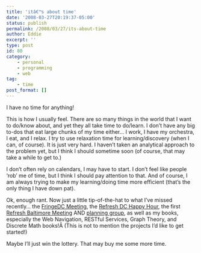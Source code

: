 ```yaml
---
title: 'itâ€™s about time'
date: '2008-03-27T20:19:37-05:00'
status: publish
permalink: /2008/03/27/its-about-time
author: Eddie
excerpt: ''
type: post
id: 80
category:
    - personal
    - programming
    - web
tag:
    - time
post_format: []
---
```

I have no time for anything!

This is how I usually feel. There are so many things in the world that I want to do/know about, and yet they all take time to do/learn. I don’t have any big to-dos that eat large chunks of my time either… I work, I have my orchestra, I eat, and I relax. I try to use relaxation time for learning/discovery (when I can, of course). It is just very hard. I haven’t taken an analytical approach to the problem yet, but I think I should sometime soon (of course, that may take a while to get to.)

I don’t often rely on calendars, I may have to start. I don’t feel like people ‘rob’ me of time, but I think I should pay attention to that. And of course, I am always trying to make my learning/doing time more efficient (that’s the only thing I have down pat).

Ok, enough rant. Now just a little tip-of-the-hat to what I’ve missed recently… the [FringeDC Meeting](http://upcoming.yahoo.com/event/452984/), the [Refresh DC Happy Hour](http://upcoming.yahoo.com/event/460659/), the first [Refresh Baltimore Meeting](http://www.refreshbmore.org/) AND [planning group](http://groups.google.com/group/refresh-baltimore-planning), as well as my books, especially the Web Navigation, RESTful Services, Graph Theory, and Discrete Math books!Â (This is not to mention the projects I’d like to get started!)

Maybe I’ll just win the lottery. That may buy me some more time.